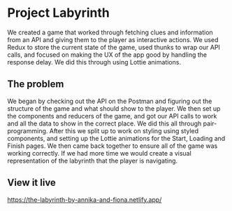 # Project Labyrinth

We created a game that worked through fetching clues and information from an API and giving them to the player as interactive actions. We used Redux to store the current state of the game, used thunks to wrap our API calls, and focused on making the UX of the app good by handling the response delay. We did this through using Lottie animations. 

## The problem

We began by checking out the API on the Postman and figuring out the structure of the game and what should show to the player. We then set up the components and reducers of the game, and got our API calls to work and all the data to show in the correct place. We did this all through pair-programming. After this we split up to work on styling using styled components, and setting up the Lottie animations for the Start, Loading and Finish pages. We then came back together to ensure all of the game was working correctly. If we had more time we would create a visual representation of the labyrinth that the player is navigating. 

## View it live

https://the-labyrinth-by-annika-and-fiona.netlify.app/